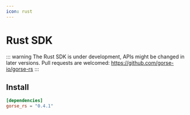 ```yaml
---
icon: rust
---
```

# Rust SDK

::: warning
The Rust SDK is under development, APIs might be changed in later versions. Pull requests are welcomed: https://github.com/gorse-io/gorse-rs
:::

## Install

```toml
[dependencies]
gorse_rs = "0.4.1"
```
